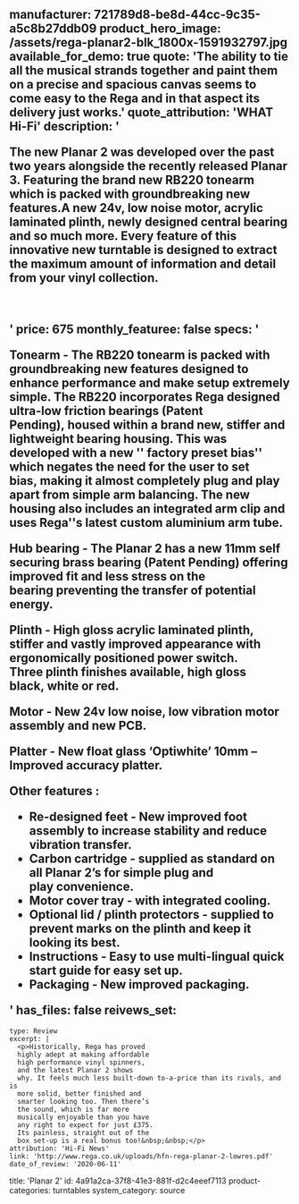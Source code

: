 manufacturer: 721789d8-be8d-44cc-9c35-a5c8b27ddb09
product_hero_image: /assets/rega-planar2-blk_1800x-1591932797.jpg
available_for_demo: true
quote: 'The ability to tie all the musical strands together and paint them on a precise and spacious canvas seems to come easy to the Rega and in that aspect its delivery just works.'
quote_attribution: 'WHAT Hi-Fi'
description: '<p>The new Planar 2 was developed over the past two years&nbsp;alongside the recently released Planar 3.&nbsp;Featuring the&nbsp;brand new&nbsp;RB220 tonearm which is&nbsp;packed with groundbreaking new features.A new 24v, low noise motor, acrylic laminated plinth, newly designed central bearing and so much more. Every feature of this innovative new turntable is designed to extract the maximum amount of information and detail from your vinyl collection.</p><p><br></p>'
price: 675
monthly_featuree: false
specs: '<p><strong>Tonearm</strong>&nbsp;<strong>-</strong>&nbsp;The&nbsp;RB220 tonearm is&nbsp;packed with groundbreaking new features designed to enhance performance and make setup extremely simple. The RB220 incorporates Rega designed ultra-low friction bearings (Patent Pending),&nbsp;housed within a brand new, stiffer and lightweight&nbsp;bearing&nbsp;housing. This was developed&nbsp;with&nbsp;a new '' factory preset bias'' which&nbsp;negates&nbsp;the need for the&nbsp;user to set bias,&nbsp;making it almost completely plug and play apart from simple arm balancing. The new housing also includes an integrated arm clip and uses Rega''s latest custom aluminium arm tube.</p><p><strong>Hub bearing -</strong>&nbsp;The Planar 2 has&nbsp;a new&nbsp;11mm self securing brass bearing (Patent Pending) offering improved fit and less stress on the bearing&nbsp;preventing the transfer of potential energy.</p><p><strong>Plinth -</strong>&nbsp;High gloss acrylic laminated plinth, stiffer and vastly improved appearance with ergonomically positioned power switch. Three&nbsp;plinth finishes available,&nbsp;high gloss black,&nbsp;white or&nbsp;red.</p><p><strong>Motor -</strong>&nbsp;New 24v low noise, low vibration motor assembly and new PCB.</p><p><strong>Platter -&nbsp;</strong>New float glass ‘Optiwhite’ 10mm – Improved accuracy platter.</p><p><strong>Other features :</strong></p><ul><li>Re-designed feet - New improved foot assembly to increase stability and reduce vibration transfer.</li><li>Carbon cartridge - supplied as standard on all Planar 2’s for simple plug and play&nbsp;convenience.</li><li>Motor cover tray - with integrated cooling.</li><li>Optional lid / plinth protectors - supplied to prevent marks on the plinth and keep it looking its best.</li><li>Instructions - Easy to use multi-lingual quick start guide for easy set up.</li><li>Packaging - New improved packaging.</li></ul>'
has_files: false
reivews_set:
  -
    type: Review
    excerpt: |
      <p>Historically, Rega has proved
      highly adept at making affordable
      high performance vinyl spinners,
      and the latest Planar 2 shows
      why. It feels much less built-down to-a-price than its rivals, and is
      more solid, better finished and
      smarter looking too. Then there’s
      the sound, which is far more
      musically enjoyable than you have
      any right to expect for just £375.
      Its painless, straight out of the
      box set-up is a real bonus too!&nbsp;&nbsp;</p>
    attribution: 'Hi-Fi News'
    link: 'http://www.rega.co.uk/uploads/hfn-rega-planar-2-lowres.pdf'
    date_of_review: '2020-06-11'
title: 'Planar 2'
id: 4a91a2ca-37f8-41e3-881f-d2c4eeef7113
product-categories: turntables
system_category: source
